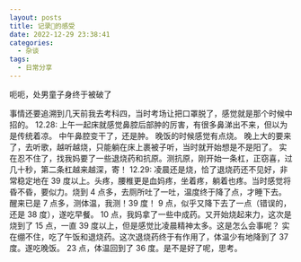 ```yaml
---
layout: posts
title: 记录🐑的感受
date: 2022-12-29 23:38:41
categories:
  - 杂谈
tags:
  - 日常分享
---
```


呃呃，处男童子身终于被破了

<!--more-->

事情还要追溯到几天前我去考科四，当时考场让把口罩脱了，感觉就是那个时候中招的。
12.28:
上午一起床就感觉鼻腔后部肿的厉害，有很多鼻涕出不来，但以为是传统着凉。
中午鼻腔变干了，还是肿。
晚饭的时候感觉有点烧。
晚上大的要来了，去听歌，越听越烧，只能躺在床上裹被子听，当时就开始想是不是阳了。
实在忍不住了，找我妈要了一些退烧药和抗原。测抗原，刚开始一条杠，正窃喜，过几十秒，第二条杠越来越深，寄！
12.29:
凌晨还是烧，恰了退烧药还不见好，非常稳定地在 39 度以上。头疼，腰椎更是血妈疼，坐着疼，躺着也疼。当时感觉将昏不昏，要似力。烧到 4 点多，去厕所吐了一吐，温度终于降了点，才睡下去。
醒来已是 7 点多，测体温，我测！39 度！
9 点，似乎又降下去了一点（错误的，还是 38 度），遂吃早餐。
10 点，我妈拿了一些中成药。又开始烧起来力，这次是烧到了 15 点，一直 39 度以上，但是感觉比凌晨精神太多。这是怎么会事呢？
实在绷不住，吃了午饭和退烧药。这次退烧药终于有作用了，体温少有地降到了 37 度。遂吃晚饭。
23 点，体温回到了 36 度。是不是好了呢，思考。
